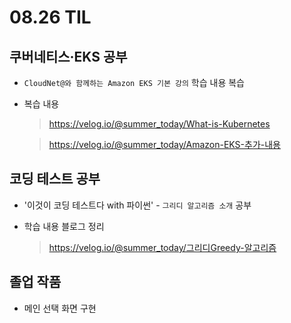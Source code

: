 <h1> 08.26 TIL </h1>

## 쿠버네티스·EKS 공부

- `CloudNet@와 함께하는 Amazon EKS 기본 강의` 학습 내용 복습

- 복습 내용
   > https://velog.io/@summer_today/What-is-Kubernetes
   
   > https://velog.io/@summer_today/Amazon-EKS-추가-내용


## 코딩 테스트 공부

- '이것이 코딩 테스트다 with 파이썬' - `그리디 알고리즘 소개` 공부

- 학습 내용 블로그 정리 
  > https://velog.io/@summer_today/그리디Greedy-알고리즘

## 졸업 작품

- 메인 선택 화면 구현
